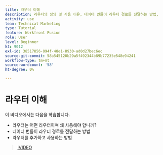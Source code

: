 ```yaml
---
title: 라우터 이해
description: 라우터의 정의 및 사용 이유, 데이터 번들이 라우터 경로를 전달하는 방법, 라우터를 추가하고 사용하는 방법 등을 모두 [!DNL Adobe Workfront Fusion].
activity: use
team: Technical Marketing
type: Tutorial
feature: Workfront Fusion
role: User
level: Beginner
kt: 9012
exl-id: 38517856-094f-48e1-8930-ad0d27bec6ec
source-git-commit: 58a545120b29a5f492344b89b77235e548e94241
workflow-type: tm+mt
source-wordcount: '58'
ht-degree: 0%

---
```


# 라우터 이해

이 비디오에서는 다음을 학습합니다.

* 라우터는 어떤 라우터이며 왜 사용해야 합니까?
* 데이터 번들이 라우터 경로를 전달하는 방법
* 라우터를 추가하고 사용하는 방법

>[!VIDEO](https://video.tv.adobe.com/v/335271/?quality=12)
